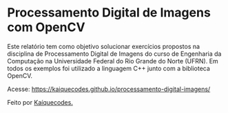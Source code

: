 # Processamento Digital de Imagens com OpenCV

Este relatório tem como objetivo solucionar exercícios propostos na disciplina de Processamento Digital de Imagens do curso de Engenharia da Computação na Universidade Federal do Rio Grande do Norte (UFRN). Em todos os exemplos foi utilizado a linguagem C++ junto com a biblioteca OpenCV.

Acesse: https://kaiquecodes.github.io/processamento-digital-imagens/

Feito por [Kaíquecodes.](https://kaiquecodes.github.io)

